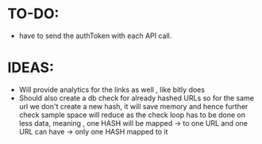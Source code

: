 # TO-DO:

- have to send the authToken with each API call.

# IDEAS:

- Will provide analytics for the links as well , like bitly does
- Should also create a db check for already hashed URLs so for the same url we don't create a new hash, it will save memory and hence further check sample space will reduce as the check loop has to be done on less data, meaning ,
  one HASH will be mapped -> to one URL and one URL can have -> only one HASH mapped to it

